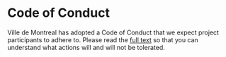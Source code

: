 
# Code of Conduct

Ville de Montreal has adopted a Code of Conduct that we expect project participants to adhere to. Please read the [full text](http://ville.montreal.qc.ca/pls/portal/docs/page/intra_fr/media/documents/code_conduite_employes.pdf) so that you can understand what actions will and will not be tolerated.
